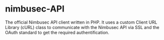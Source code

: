 # nimbusec-API
The official Nimbusec API client written in PHP. 
It uses a custom Client URL Library (cURL) class to communicate with the Nimbusec API via SSL and the OAuth standard to get the required authentification.
